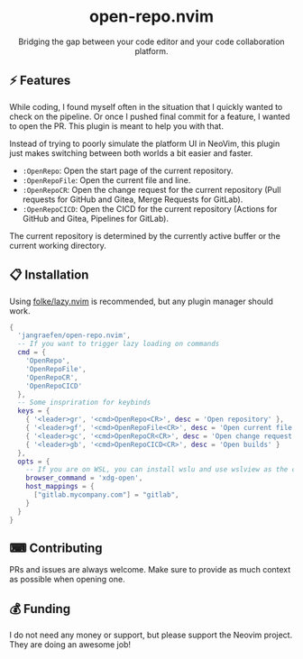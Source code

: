 <p align="center">
  <h1 align="center">open-repo.nvim</h2>
</p>

<p align="center">
    Bridging the gap between your code editor and your code collaboration platform.
</p>

## ⚡️ Features

While coding, I found myself often in the situation that I quickly wanted to check on the pipeline. Or once I pushed
final commit for a feature, I wanted to open the PR. This plugin is meant to help you with that.

Instead of trying to poorly simulate the platform UI in NeoVim, this plugin just makes switching between both worlds a
bit easier and faster.

- `:OpenRepo`: Open the start page of the current repository.
- `:OpenRepoFile`: Open the current file and line.
- `:OpenRepoCR`: Open the change request for the current repository (Pull requests for GitHub and Gitea, Merge Requests for GitLab).
- `:OpenRepoCICD`: Open the CICD for the current repository (Actions for GitHub and Gitea, Pipelines for GitLab).

The current repository is determined by the currently active buffer or the current working directory.

## 📋 Installation

Using [folke/lazy.nvim](https://github.com/folke/lazy.nvim) is recommended, but any plugin manager should work.

```lua
{
  'jangraefen/open-repo.nvim',
  -- If you want to trigger lazy loading on commands
  cmd = {
    'OpenRepo',
    'OpenRepoFile',
    'OpenRepoCR',
    'OpenRepoCICD'
  },
  -- Some inspriration for keybinds
  keys = {
    { '<leader>gr', '<cmd>OpenRepo<CR>', desc = 'Open repository' },
    { '<leader>gf', '<cmd>OpenRepoFile<CR>', desc = 'Open current file' },
    { '<leader>gc', '<cmd>OpenRepoCR<CR>', desc = 'Open change request' },
    { '<leader>gb', '<cmd>OpenRepoCICD<CR>', desc = 'Open builds' }
  },
  opts = {
    -- If you are on WSL, you can install wslu and use wslview as the command
    browser_command = 'xdg-open',
    host_mappings = {
      ["gitlab.mycompany.com"] = "gitlab",
    }
  }
}

```

## ⌨ Contributing

PRs and issues are always welcome. Make sure to provide as much context as possible when opening one.

## 💰 Funding

I do not need any money or support, but please support the Neovim project. They are doing an awesome job!
